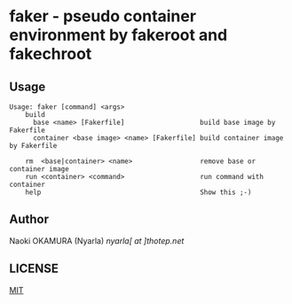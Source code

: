 faker - pseudo container environment by fakeroot and fakechroot
===============================================================

Usage
-----

```
Usage: faker [command] <args>
    build
      base <name> [Fakerfile]                   build base image by Fakerfile
      container <base image> <name> [Fakerfile] build container image by Fakerfile

    rm  <base|container> <name>                 remove base or container image
    run <container> <command>                   run command with container
    help                                        Show this ;-)
```

Author
------

Naoki OKAMURA (Nyarla) *nyarla[ at ]thotep.net*

LICENSE
-------

[MIT](http://nyarla.mit-license.org/2014)

